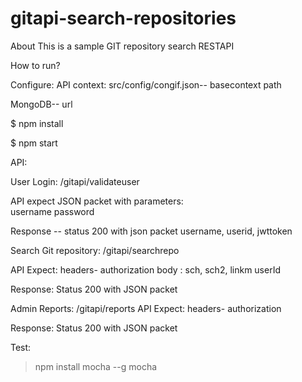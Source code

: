 # gitapi-search-repositories
About
This is a sample GIT repository search RESTAPI

How to run?

Configure:
API context: src/config/congif.json--
basecontext
path

MongoDB--
url

$ npm install

$ npm start

API:

User Login:
/gitapi/validateuser

API expect JSON packet with parameters:      
username
password

Response -- status 200 with json packet username, userid, jwttoken

Search Git repository:
/gitapi/searchrepo

API Expect:
headers- authorization
body : sch, sch2, linkm userId

Response: Status 200  with JSON packet

Admin Reports:
/gitapi/reports
API Expect:
headers- authorization

Response: Status 200  with JSON packet


Test:
> npm install mocha --g
> mocha


